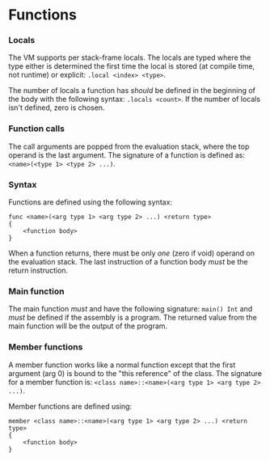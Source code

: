 # Functions

### Locals
The VM supports per stack-frame locals. The locals are typed where the type either is determined the first time the local is stored (at compile time, not runtime) or explicit: `.local <index> <type>`.

The number of locals a function has _should_ be defined in the beginning of the body with the following
syntax: `.locals <count>`. If the number of locals isn't defined, zero is chosen.

### Function calls
The call arguments are popped from the evaluation stack, where the top operand is the last argument. The signature of a function is defined as: `<name>(<type 1> <type 2> ...)`.

### Syntax
Functions are defined using the following syntax:
```
func <name>(<arg type 1> <arg type 2> ...) <return type>
{
    <function body>
}
```
When a function returns, there must be only _one_ (zero if void) operand on the evaluation stack. The last instruction of a function body _must_ be the return instruction.

### Main function

The main function _must_ and have the following signature: `main() Int` and _must_ be defined if the assembly is a program.
The returned value from the main function will be the output of the program.

### Member functions
A member function works like a normal function except that the first argument (arg 0) is bound to the "this reference" of the class. The signature for a member function is: `<class name>::<name>(<arg type 1> <arg type 2> ...)`.

Member functions are defined using:
```
member <class name>::<name>(<arg type 1> <arg type 2> ...) <return type>
{
    <function body>
}
```
